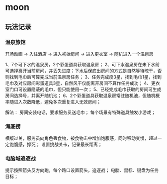 # moon

##  玩法记录

### 温泉旅馆

开场动画 -> 入住酒店 -> 进入初始房间 -> 进入更衣室 -> 随机进入一个温泉房

1、7个可下水的温泉房，2个彩蛋道具获取温泉房；
2、可下水温泉房在未下水前可选择离开当前房间，并丢失进度；下水后保底出房间的方式是自然等待晾干，否则找到毛巾后可算完成当前温泉房任务；
3、任务完成度3星，找到毛巾1星，找到毛巾及对应房间彩蛋道具3星，自然风干仅能离开房间不算作任务成功；
4、更衣室门口可设置隐蔽的毛巾，但只能使用一次；
5、已经完成毛巾获取的房间可生成房间选择号，并离开随机池；
6、2个彩蛋道具获取温泉房常驻随机池，但随机概率随进入次数降低，避免多次重复进入无效房间；

解法：
房间安装电话，要求服务员送毛巾；
每个场景有特殊道具触发小游戏；

### 海底捞
横版过关，服务员向角色丢食物，被食物击中增加饱腹感，同时移动变慢，超过一定饱腹感，撑死；
设置挑战关卡，记录最长距离；

### 电脑城追逐战
提示按照箭头反方向跑，每个路口设置箭头，追逐战；
电脑、鼠标、键盘为任务目标；
